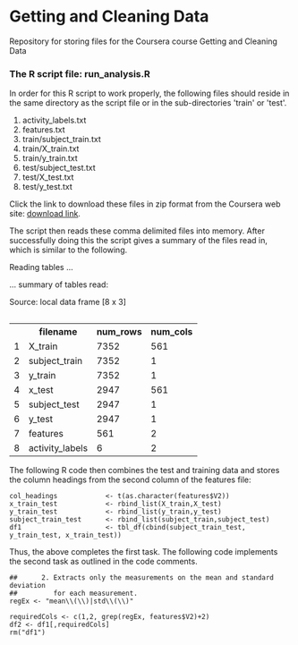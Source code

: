 # Getting and Cleaning Data
Repository for storing files for the Coursera course Getting and Cleaning Data
### The R script file: run_analysis.R
In order for this R script to work properly, the following files should reside in the same directory as the script file or in the sub-directories 'train' or 'test'.

1. activity_labels.txt
2. features.txt
3. train/subject_train.txt
4. train/X_train.txt
5. train/y_train.txt
6. test/subject_test.txt
7. test/X_test.txt
8. test/y_test.txt

Click the link  to download these files in zip format from the Coursera web site: [download link](https://d396qusza40orc.cloudfront.net/getdata%2Fprojectfiles%2FUCI%20HAR%20Dataset.zip ).

The script then reads these comma delimited files into memory. After successfully doing this the script gives a summary of the files read in, which is similar to the following.

Reading tables ... 

... summary of tables read: 

Source: local data frame [8 x 3]
<table align="right">
    <tr>
        <td></td>
		<th>filename</th>
		<th>num_rows</th>
		<th>num_cols</th>
    </tr>
	<tr>
       <td>1</td>
		<td>X_train</td>
		<td>7352</td>
		<td>561</td>
    </tr>
	<tr>
       <td>2</td>
		<td>subject_train</td>
		<td>7352</td>
		<td>1</td>
    </tr>
	<tr>
       <td>3</td>
		<td>y_train</td>
		<td>7352</td>
		<td>1</td>
    </tr>
	<tr>
       <td>4</td>
		<td>x_test</td>
		<td>2947</td>
		<td>561</td>
    </tr>
	<tr>
       <td>5</td>
		<td> subject_test</td>
		<td>2947</td>
		<td>1</td>
    </tr>
	<tr>
       <td>6</td>
		<td>y_test</td>
		<td>2947</td>
		<td>1</td>
    </tr>
	<tr>
       <td>7</td>
		<td>features</td>
		<td>561</td>
		<td>2</td>
    </tr>
	<tr>
       <td>8</td>
		<td>activity_labels</td>
		<td>6</td>
		<td>2</td>
    </tr>
</table>

The following R code then combines the test and training data and stores the column headings from the second column of the features file:
```
col_headings            <- t(as.character(features$V2))
x_train_test            <- rbind_list(X_train,X_test)
y_train_test            <- rbind_list(y_train,y_test)
subject_train_test      <- rbind_list(subject_train,subject_test)
df1                     <- tbl_df(cbind(subject_train_test, y_train_test, x_train_test))
```
Thus, the above completes the first task.  The following code implements the second task as outlined in the code comments.
```
##      2. Extracts only the measurements on the mean and standard deviation 
##         for each measurement. 
regEx <- "mean\\(\\)|std\\(\\)"

requiredCols <- c(1,2, grep(regEx, features$V2)+2)
df2 <- df1[,requiredCols]
rm("df1")
```
